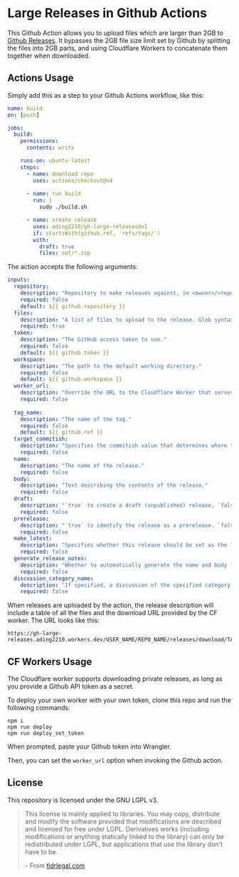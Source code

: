 # Large Releases in Github Actions

This Github Action allows you to upload files which are larger than 2GB to [Github Releases](https://docs.github.com/en/repositories/releasing-projects-on-github/about-releases). It bypasses the 2GB file size limit set by Github by splitting the files into 2GB parts, and using Cloudflare Workers to concatenate them together when downloaded.

## Actions Usage
Simply add this as a step to your Github Actions workflow, like this:

```yaml
name: build
on: [push]

jobs:
  build:
    permissions:
      contents: write

    runs-on: ubuntu-latest
    steps:
      - name: download repo
        uses: actions/checkout@v4
      
      - name: run build
        run: |
          sudo ./build.sh

      - name: create release
        uses: ading2210/gh-large-releases@v1
        if: startsWith(github.ref, 'refs/tags/')
        with:
          draft: true
          files: out/*.zip
```

The action accepts the following arguments:

```yaml
inputs:
  repository:
    description: "Repository to make releases against, in <owner>/<repo> format."
    required: false
    default: ${{ github.repository }}
  files:
    description: "A list of files to upload to the release. Glob syntax may be used here."
    required: true
  token:
    description: "The GitHub access token to use."
    required: false
    default: ${{ github.token }}
  workspace:
    description: "The path to the default working directory."
    required: false
    default: ${{ github.workspace }}
  worker_url:
    description: "Override the URL to the Cloudflare Worker that serves the release files."
    required: false
  
  tag_name:
    description: "The name of the tag."
    required: false
    default: ${{ github.ref }}
  target_commitish:
    description: "Specifies the commitish value that determines where the Git tag is created from."
    required: false
  name:
    description: "The name of the release."
    required: false
  body:
    description: "Text describing the contents of the release."
    required: false
  draft:
    description: "`true` to create a draft (unpublished) release, `false` to create a published one."
    required: false
  prerelease:
    description: "`true` to identify the release as a prerelease. `false` to identify the release as a full release."
    required: false
  make_latest:
    description: "Specifies whether this release should be set as the latest release for the repository."
    required: false
  generate_release_notes:
    description: "Whether to automatically generate the name and body for this release."
    required: false
  discussion_category_name:
    description: "If specified, a discussion of the specified category is created and linked to the release."
    required: false
```

When releases are uploaded by the action, the release description will include a table of all the files and the download URL provided by the CF worker. The URL looks like this:
```
https://gh-large-releases.ading2210.workers.dev/USER_NAME/REPO_NAME/releases/download/TAG_NAME/FILE_NAME
```

## CF Workers Usage

The Cloudflare worker supports downloading private releases, as long as you provide a Github API token as a secret. 

To deploy your own worker with your own token, clone this repo and run the following commands:
```
npm i
npm run deploy
npm run deploy_set_token
```

When prompted, paste your Github token into Wrangler.

Then, you can set the `worker_url` option when invoking the Github action. 

## License

This repository is licensed under the GNU LGPL v3.

> This license is mainly applied to libraries. You may copy, distribute and modify the software provided that modifications are described and licensed for free under LGPL. Derivatives works (including modifications or anything statically linked to the library) can only be redistributed under LGPL, but applications that use the library don't have to be.
> 
> \- From [tldrlegal.com](https://www.tldrlegal.com/license/gnu-lesser-general-public-license-v3-lgpl-3)